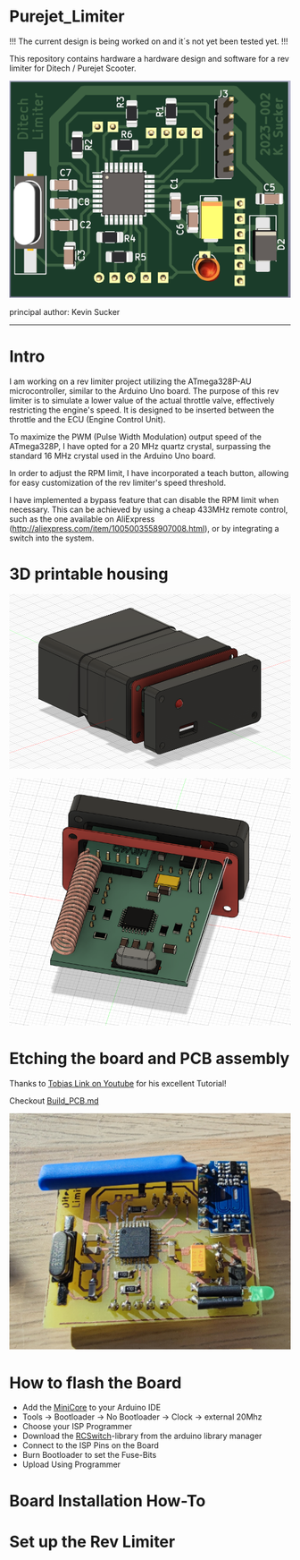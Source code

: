 # Purejet_Limiter

!!! The current design is being worked on and it´s not yet been tested yet. !!!

This repository contains hardware a hardware design and software for a rev limiter for Ditech / Purejet Scooter.

![Rev Limiter](https://raw.githubusercontent.com/runtime429/Purejet_Limiter/main/img/DBZ_v2.png)

principal author: Kevin Sucker

--------------------

# Intro

I am working on a rev limiter project utilizing the ATmega328P-AU microcontroller, similar to the Arduino Uno board. The purpose of this rev limiter is to simulate a lower value of the actual throttle valve, effectively restricting the engine's speed. It is designed to be inserted between the throttle and the ECU (Engine Control Unit).

To maximize the PWM (Pulse Width Modulation) output speed of the ATmega328P, I have opted for a 20 MHz quartz crystal, surpassing the standard 16 MHz crystal used in the Arduino Uno board.

In order to adjust the RPM limit, I have incorporated a teach button, allowing for easy customization of the rev limiter's speed threshold.

I have implemented a bypass feature that can disable the RPM limit when necessary. This can be achieved by using a cheap 433MHz remote control, such as the one available on AliExpress (http://aliexpress.com/item/1005003558907008.html), or by integrating a switch into the system.



# 3D printable housing

![Front View](https://raw.githubusercontent.com/runtime429/Purejet_Limiter/main/img/Housing.png)

![Back](https://raw.githubusercontent.com/runtime429/Purejet_Limiter/main/img/Back.png)

# Etching the board and PCB assembly

Thanks to [Tobias Link on Youtube](https://youtu.be/-L1i9SnYGaU) for his excellent Tutorial!

Checkout [Build_PCB.md](https://github.com/runtime429/Purejet_Limiter/blob/main/PCB_make/Build_PCB.md)

![4](https://raw.githubusercontent.com/runtime429/Purejet_Limiter/main/PCB_make/IMG_20230628_184607.jpg)

# How to flash the Board

- Add the [MiniCore](https://github.com/MCUdude/MiniCore) to your Arduino IDE
- Tools -> Bootloader -> No Bootloader
        -> Clock -> external 20Mhz
- Choose your ISP Programmer
- Download the [RCSwitch](https://github.com/sui77/rc-switch)-library from the arduino library manager
- Connect to the ISP Pins on the Board
- Burn Bootloader to set the Fuse-Bits
- Upload Using Programmer

# Board Installation How-To

# Set up the Rev Limiter
